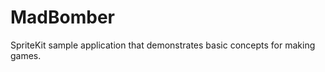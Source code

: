 MadBomber
=========

SpriteKit sample application that demonstrates basic concepts for making games.
